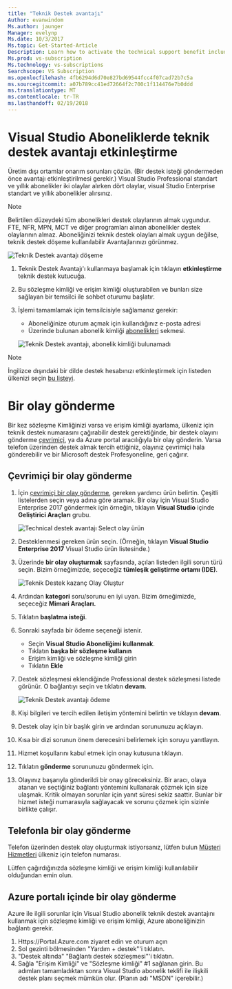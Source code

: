 ```yaml
---
title: "Teknik Destek avantajı"
Author: evanwindom
Ms.author: jaunger
Manager: evelynp
Ms.date: 10/3/2017
Ms.topic: Get-Started-Article
Description: Learn how to activate the technical support benefit included with your Visual Studio subscription.
Ms.prod: vs-subscription
Ms.technology: vs-subscriptions
Searchscope: VS Subscription
ms.openlocfilehash: 4fb6294d6d70e827bd69544fcc4f07cad72b7c5a
ms.sourcegitcommit: a07b789cc41ed72664f2c700c1f114476e7b0ddd
ms.translationtype: MT
ms.contentlocale: tr-TR
ms.lasthandoff: 02/19/2018
---
```

# <a name="activating-the-technical-support-benefit-in-visual-studio-subscriptions"></a>Visual Studio Aboneliklerde teknik destek avantajı etkinleştirme

Üretim dışı ortamlar onarım sorunları çözün.  (Bir destek isteği göndermeden önce avantajı etkinleştirilmesi gerekir.)  Visual Studio Professional standart ve yıllık abonelikler iki olaylar alırken dört olaylar, visual Studio Enterprise standart ve yıllık abonelikler alırsınız.  

> [!NOTE]
> Belirtilen düzeydeki tüm abonelikleri destek olaylarının almak uygundur.  FTE, NFR, MPN, MCT ve diğer programları alınan abonelikler destek olaylarının almaz.  Aboneliğinizi teknik destek olayları almak uygun değilse, teknik destek döşeme kullanılabilir Avantajlarınızı görünmez. 

   ![Teknik Destek avantajı döşeme](_img\vs-tech-support\vs-tech-support-tile.png)

1.  Teknik Destek Avantajı'ı kullanmaya başlamak için tıklayın **etkinleştirme** teknik destek kutucuğa. 

2.  Bu sözleşme kimliği ve erişim kimliği oluşturabilen ve bunları size sağlayan bir temsilci ile sohbet oturumu başlatır. 

3.  İşlemi tamamlamak için temsilcisiyle sağlamanız gerekir:
    - Aboneliğinize oturum açmak için kullandığınız e-posta adresi
    - Üzerinde bulunan abonelik kimliği [abonelikleri](https://my.visualstudio.com/subscriptions) sekmesi. 

    ![Teknik Destek avantajı, abonelik kimliği bulunamadı](_img\vs-tech-support\vs-tech-support-subID-cropped.png)

> [!NOTE]
> İngilizce dışındaki bir dilde destek hesabınızı etkinleştirmek için listeden ülkenizi seçin [bu listeyi](http://support.microsoft.com/activatesupport).   

# <a name="how-to-submit-an-incident"></a>Bir olay gönderme
Bir kez sözleşme Kimliğinizi varsa ve erişim kimliği ayarlama, ülkeniz için teknik destek numarasını çağırabilir destek gerektiğinde, bir destek olayını gönderme [çevrimiçi](http://support.microsoft.com/oas/), ya da Azure portal aracılığıyla bir olay gönderin.  Varsa telefon üzerinden destek almak tercih ettiğiniz, olayınız çevrimiçi hala gönderebilir ve bir Microsoft destek Profesyoneline, geri çağırır.

## <a name="submitting-an-incident-online"></a>Çevrimiçi bir olay gönderme
1.  İçin [çevrimiçi bir olay gönderme](http://support.microsoft.com/oas/), gereken yardımcı ürün belirtin.  Çeşitli listelerden seçin veya adına göre aramak.  Bir olay için Visual Studio Enterprise 2017 göndermek için örneğin, tıklayın **Visual Studio** içinde **Geliştirici Araçları** grubu. 

    ![Technical destek avantajı Select olay ürün](_img\vs-tech-support\vs-tech-support-select-product.png)

2.  Desteklenmesi gereken ürün seçin.  (Örneğin, tıklayın **Visual Studio Enterprise 2017** Visual Studio ürün listesinde.) 

3.  Üzerinde **bir olay oluşturmak** sayfasında, açılan listeden ilgili sorun türü seçin.  Bizim örneğimizde, seçeceğiz **tümleşik geliştirme ortamı (IDE)**.

    ![Teknik Destek kazanç Olay Oluştur](_img\vs-tech-support\vs-tech-support-create-incident.png)

4.  Ardından **kategori** soru/sorunu en iyi uyan.  Bizim örneğimizde, seçeceğiz **Mimari Araçları.**

5.  Tıklatın **başlatma isteği**. 
 
6.  Sonraki sayfada bir ödeme seçeneği istenir.  
    - Seçin **Visual Studio Aboneliğimi kullanmak**. 
    - Tıklatın **başka bir sözleşme kullanın**
    - Erişim kimliği ve sözleşme kimliği girin
    - Tıklatın **Ekle**

7.  Destek sözleşmesi eklendiğinde Professional destek sözleşmesi listede görünür.  O bağlantıyı seçin ve tıklatın **devam**.
 
    ![Teknik Destek avantajı ödeme](_img\vs-tech-support\vs-tech-support-payment.png)

8.  Kişi bilgileri ve tercih edilen iletişim yöntemini belirtin ve tıklayın **devam**.  
 
9.  Destek olay için bir başlık girin ve ardından sorununuzu açıklayın.  

10. Kısa bir dizi sorunun önem derecesini belirlemek için soruyu yanıtlayın.  

11. Hizmet koşullarını kabul etmek için onay kutusuna tıklayın.

12. Tıklatın **gönderme** sorununuzu göndermek için.  
 
13. Olayınız başarıyla gönderildi bir onay göreceksiniz.  Bir aracı, olaya atanan ve seçtiğiniz bağlantı yöntemini kullanarak çözmek için size ulaşmak.  Kritik olmayan sorunlar için yanıt süresi sekiz saattir. Bunlar bir hizmet isteği numarasıyla sağlayacak ve sorunu çözmek için sizinle birlikte çalışır. 

## <a name="submitting-an-incident-by-phone"></a>Telefonla bir olay gönderme
Telefon üzerinden destek olay oluşturmak istiyorsanız, lütfen bulun [Müşteri Hizmetleri](https://support.microsoft.com/help/13948/global-customer-service-phone-numbers) ülkeniz için telefon numarası.  

Lütfen çağırdığınızda sözleşme kimliği ve erişim kimliği kullanılabilir olduğundan emin olun. 

## <a name="submitting-an-incident-within-the-azure-portal"></a>Azure portalı içinde bir olay gönderme
Azure ile ilgili sorunlar için Visual Studio abonelik teknik destek avantajını kullanmak için sözleşme kimliği ve erişim kimliği, Azure aboneliğinizin bağlantı gerekir.  
1.  Https://Portal.Azure.com ziyaret edin ve oturum açın
2.  Sol gezinti bölmesinden "Yardım + destek"'i tıklatın.
3.  "Destek altında" "Bağlantı destek sözleşmesi"'i tıklatın.
4.  Sağla "Erişim Kimliği" ve "Sözleşme kimliği" #1 sağlanan girin.
Bu adımları tamamladıktan sonra Visual Studio abonelik teklifi ile ilişkili destek planı seçmek mümkün olur.  (Planın adı "MSDN" içerebilir.)

 

